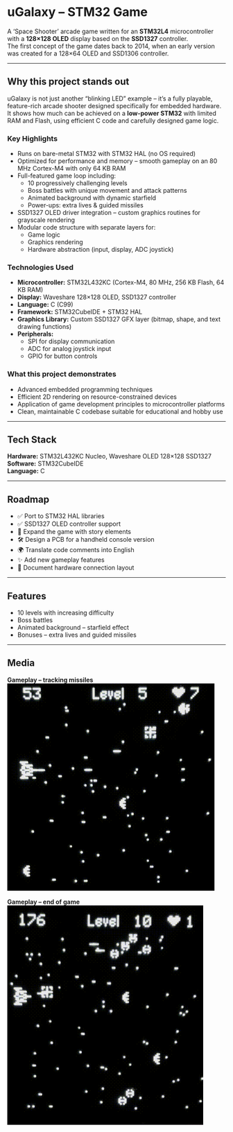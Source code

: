 # uGalaxy – STM32 Game

A ‘Space Shooter’ arcade game written for an **STM32L4** microcontroller with a **128×128 OLED** display based on the **SSD1327** controller.  
The first concept of the game dates back to 2014, when an early version was created for a 128×64 OLED and SSD1306 controller.

---

## Why this project stands out

uGalaxy is not just another “blinking LED” example – it’s a fully playable, feature-rich arcade shooter designed specifically for embedded hardware.  
It shows how much can be achieved on a **low-power STM32** with limited RAM and Flash, using efficient C code and carefully designed game logic.

### Key Highlights
- Runs on bare-metal STM32 with STM32 HAL (no OS required)  
- Optimized for performance and memory – smooth gameplay on an 80 MHz Cortex-M4 with only 64 KB RAM  
- Full-featured game loop including:
  - 10 progressively challenging levels
  - Boss battles with unique movement and attack patterns
  - Animated background with dynamic starfield
  - Power-ups: extra lives & guided missiles
- SSD1327 OLED driver integration – custom graphics routines for grayscale rendering  
- Modular code structure with separate layers for:
  - Game logic
  - Graphics rendering
  - Hardware abstraction (input, display, ADC joystick)

### Technologies Used
- **Microcontroller:** STM32L432KC (Cortex-M4, 80 MHz, 256 KB Flash, 64 KB RAM)  
- **Display:** Waveshare 128×128 OLED, SSD1327 controller  
- **Language:** C (C99)  
- **Framework:** STM32CubeIDE + STM32 HAL  
- **Graphics Library:** Custom SSD1327 GFX layer (bitmap, shape, and text drawing functions)  
- **Peripherals:**
  - SPI for display communication
  - ADC for analog joystick input
  - GPIO for button controls

### What this project demonstrates
- Advanced embedded programming techniques  
- Efficient 2D rendering on resource-constrained devices  
- Application of game development principles to microcontroller platforms  
- Clean, maintainable C codebase suitable for educational and hobby use

---

## Tech Stack

**Hardware:** STM32L432KC Nucleo, Waveshare OLED 128×128 SSD1327  
**Software:** STM32CubeIDE  
**Language:** C  

---

## Roadmap

* ✅ Port to STM32 HAL libraries  
* ✅ SSD1327 OLED controller support  
* 📖 Expand the game with story elements  
* 🛠️ Design a PCB for a handheld console version  
* 🌍 Translate code comments into English  
* ✨ Add new gameplay features  
* 🔌 Document hardware connection layout  

---

## Features

- 10 levels with increasing difficulty  
- Boss battles  
- Animated background – starfield effect  
- Bonuses – extra lives and guided missiles  

---

## Media

**Gameplay – tracking missiles**  
![App Screenshot](https://raw.githubusercontent.com/TomAshTee/uGalaxy_STM32_Game/main/IMG_3148.gif)

**Gameplay – end of game**  
![App Screenshot](https://raw.githubusercontent.com/TomAshTee/uGalaxy_STM32_Game/main/IMG_3148%20(1).gif)

